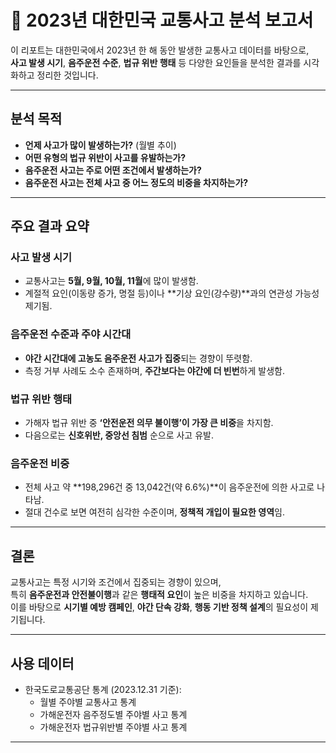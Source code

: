 # 🚦 2023년 대한민국 교통사고 분석 보고서

이 리포트는 대한민국에서 2023년 한 해 동안 발생한 교통사고 데이터를 바탕으로,  
**사고 발생 시기**, **음주운전 수준**, **법규 위반 행태** 등 다양한 요인들을 분석한 결과를 시각화하고 정리한 것입니다.

---

## 분석 목적

- **언제 사고가 많이 발생하는가?** (월별 추이)
- **어떤 유형의 법규 위반이 사고를 유발하는가?**
- **음주운전 사고는 주로 어떤 조건에서 발생하는가?**
- **음주운전 사고는 전체 사고 중 어느 정도의 비중을 차지하는가?**

---

## 주요 결과 요약

### 사고 발생 시기
- 교통사고는 **5월, 9월, 10월, 11월**에 많이 발생함.
- 계절적 요인(이동량 증가, 명절 등)이나 **기상 요인(강수량)**과의 연관성 가능성 제기됨.

### 음주운전 수준과 주야 시간대
- **야간 시간대에 고농도 음주운전 사고가 집중**되는 경향이 뚜렷함.
- 측정 거부 사례도 소수 존재하며, **주간보다는 야간에 더 빈번**하게 발생함.

### 법규 위반 행태
- 가해자 법규 위반 중 **‘안전운전 의무 불이행’이 가장 큰 비중**을 차지함.
- 다음으로는 **신호위반, 중앙선 침범** 순으로 사고 유발.

### 음주운전 비중
- 전체 사고 약 **198,296건 중 13,042건(약 6.6%)**이 음주운전에 의한 사고로 나타남.
- 절대 건수로 보면 여전히 심각한 수준이며, **정책적 개입이 필요한 영역**임.

---

## 결론

교통사고는 특정 시기와 조건에서 집중되는 경향이 있으며,  
특히 **음주운전과 안전불이행**과 같은 **행태적 요인**이 높은 비중을 차지하고 있습니다.  
이를 바탕으로 **시기별 예방 캠페인**, **야간 단속 강화**, **행동 기반 정책 설계**의 필요성이 제기됩니다.

---

## 사용 데이터

- 한국도로교통공단 통계 (2023.12.31 기준):
  - 월별 주야별 교통사고 통계
  - 가해운전자 음주정도별 주야별 사고 통계
  - 가해운전자 법규위반별 주야별 사고 통계

---
